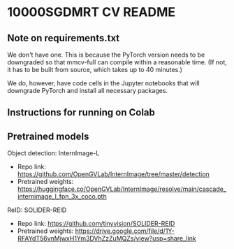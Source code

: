 # 10000SGDMRT CV README

## Note on requirements.txt
We don't have one. This is because the PyTorch version needs to be downgraded so that mmcv-full can compile within a reasonable time. (If not, it has to be built from source, which takes up to 40 minutes.)

We do, however, have code cells in the Jupyter notebooks that will downgrade PyTorch and install all necessary packages.

## Instructions for running on Colab


## Pretrained models
Object detection: InternImage-L
- Repo link: https://github.com/OpenGVLab/InternImage/tree/master/detection
- Pretrained weights: https://huggingface.co/OpenGVLab/InternImage/resolve/main/cascade_internimage_l_fpn_3x_coco.pth

ReID: SOLIDER-REID
- Repo link: https://github.com/tinyvision/SOLIDER-REID
- Pretrained weights: https://drive.google.com/file/d/1Y-RFAYdT56vnMjwxH1Ym3DVhZzZuMQZs/view?usp=share_link
